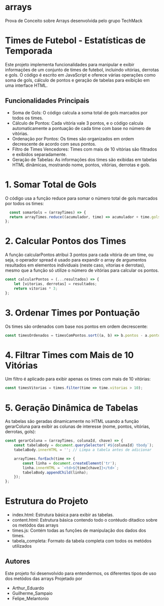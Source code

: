 # arrays
Prova de Conceito sobre Arrays desenvolvida pelo grupo TechMack
# Times de Futebol - Estatísticas de Temporada
Este projeto implementa funcionalidades para manipular e exibir informações de um conjunto de times de futebol, incluindo vitórias, derrotas e gols. O código é escrito em JavaScript e oferece várias operações como soma de gols, cálculo de pontos e geração de tabelas para exibição em uma interface HTML.

## Funcionalidades Principais
- Soma de Gols: O código calcula a soma total de gols marcados por todos os times.
- Cálculo de Pontos: Cada vitória vale 3 pontos, e o código calcula automaticamente a pontuação de cada time com base no número de vitórias.
- Ordenação por Pontos: Os times são organizados em ordem decrescente de acordo com seus pontos.
- Filtro de Times Vencedores: Times com mais de 10 vitórias são filtrados e exibidos separadamente.
- Geração de Tabelas: As informações dos times são exibidas em tabelas HTML dinâmicas, mostrando nome, pontos, vitórias, derrotas e gols.

# 1. Somar Total de Gols
  O código usa a função reduce para somar o número total de gols marcados por todos os times:
  ```js
    const somarGols = (arrayTimes) => {
    return arrayTimes.reduce((acumulador, time) => acumulador + time.gols, 0);
};
```
# 2. Calcular Pontos dos Times
A função calcularPontos atribui 3 pontos para cada vitória de um time, ou seja, o operador spread é usado para expandir o array de argumentos resultados em elementos individuais (neste caso, vitorias e derrotas), mesmo que a função só utilize o número de vitórias para calcular os pontos.
```js
const calcularPontos = (...resultados) => {
    let [vitorias, derrotas] = resultados;
    return vitorias * 3;
};
```
# 3. Ordenar Times por Pontuação
Os times são ordenados com base nos pontos em ordem decrescente:
```js
const timesOrdenados = timesComPontos.sort((a, b) => b.pontos - a.pontos);
```
# 4. Filtrar Times com Mais de 10 Vitórias
Um filtro é aplicado para exibir apenas os times com mais de 10 vitórias:
```js
const timesVitorias = times.filter(time => time.vitorias > 10);
```
# 5. Geração Dinâmica de Tabelas
As tabelas são geradas dinamicamente no HTML usando a função gerarColuna para exibir as colunas de interesse (nome, pontos, vitórias, derrotas, gols):
```js
const gerarColuna = (arrayTimes, colunaId, chave) => {
    const tabelaBody = document.querySelector(`#${colunaId} tbody`);
    tabelaBody.innerHTML = ''; // Limpa a tabela antes de adicionar

    arrayTimes.forEach(time => {
        const linha = document.createElement('tr');
        linha.innerHTML = `<td>${time[chave]}</td>`;
        tabelaBody.appendChild(linha);
    });
};
```

# Estrutura do Projeto
- index.html: Estrutura básica para exibir as tabelas.
- content.html: Estrutura básica contendo todo o contéudo ditadico sobre os metódos das arrays
- times.js: Contém todas as funções de manipulação dos dados dos times.
- tabela_completa: Formato da tabela completa com todos os metódos utilizados 

















## Autores
Este projeto foi desenvolvido para entendermos, os diferentes tipos de uso dos metódos das arrays
Projetado por
- Arthur_Eduardo
- Guilherme_Sampaio
- Felipe_Melantonio 
